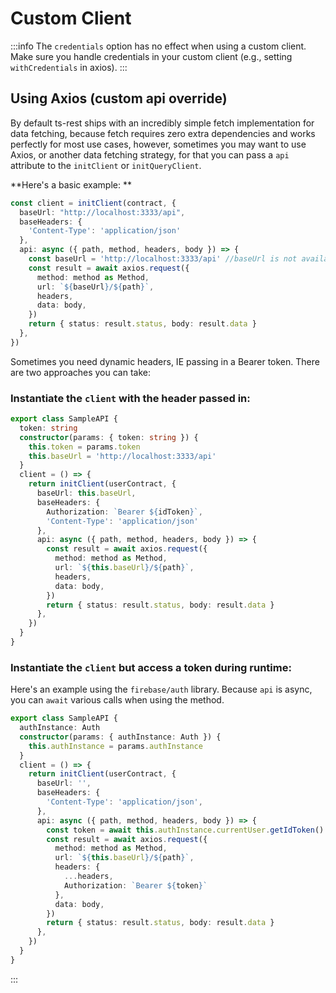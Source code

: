 # Custom Client

:::info
The `credentials` option has no effect when using a custom client. Make sure you handle credentials in your custom client
(e.g., setting `withCredentials` in axios).
:::

## Using Axios (custom api override)

By default ts-rest ships with an incredibly simple fetch 
implementation for data fetching, because fetch requires zero extra
dependencies and works perfectly for most use cases, however, 
sometimes you may want to use Axios, or another data fetching strategy, for that
you can pass a `api` attribute to the `initClient` or `initQueryClient`.

**Here's a basic example: **
```typescript
const client = initClient(contract, {
  baseUrl: "http://localhost:3333/api",
  baseHeaders: {
    'Content-Type': 'application/json'
  },
  api: async ({ path, method, headers, body }) => {
    const baseUrl = 'http://localhost:3333/api' //baseUrl is not available as a param, yet
    const result = await axios.request({
      method: method as Method,
      url: `${baseUrl}/${path}`,
      headers,
      data: body,
    })
    return { status: result.status, body: result.data }
  },
})
```

Sometimes you need dynamic headers, IE passing in a Bearer token. There are two approaches you can take:

### Instantiate the `client` with the header passed in:

```typescript
export class SampleAPI {
  token: string
  constructor(params: { token: string }) {
    this.token = params.token
    this.baseUrl = 'http://localhost:3333/api'
  }
  client = () => {
    return initClient(userContract, {
      baseUrl: this.baseUrl,
      baseHeaders: {
        Authorization: `Bearer ${idToken}`,
        'Content-Type': 'application/json'
      },
      api: async ({ path, method, headers, body }) => {
        const result = await axios.request({
          method: method as Method,
          url: `${this.baseUrl}/${path}`,
          headers,
          data: body,
        })
        return { status: result.status, body: result.data }
      },
    })
  }
}
```

### Instantiate the `client` but access a token during runtime:

Here's an example using the `firebase/auth` library. Because `api` is async, you can `await` various calls when using the method. 

```typescript
export class SampleAPI {
  authInstance: Auth
  constructor(params: { authInstance: Auth }) {
    this.authInstance = params.authInstance
  }
  client = () => {
    return initClient(userContract, {
      baseUrl: '',
      baseHeaders: {
        'Content-Type': 'application/json',
      },
      api: async ({ path, method, headers, body }) => {
        const token = await this.authInstance.currentUser.getIdToken()
        const result = await axios.request({
          method: method as Method,
          url: `${this.baseUrl}/${path}`,
          headers: { 
            ...headers, 
            Authorization: `Bearer ${token}` 
          },
          data: body,
        })
        return { status: result.status, body: result.data }
      },
    })
  }
}
```

:::
